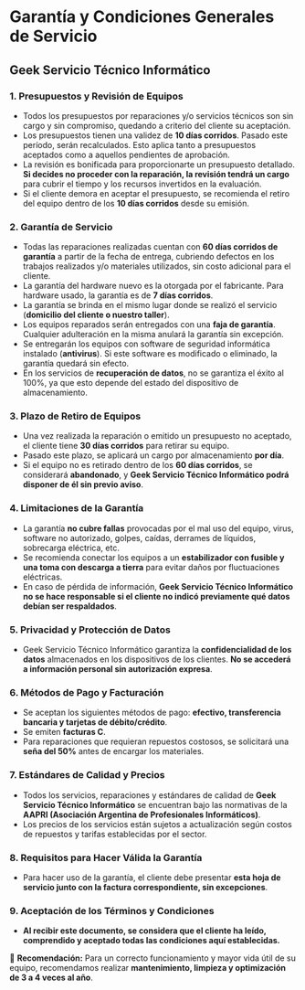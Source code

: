 # **Garantía y Condiciones Generales de Servicio**  
## **Geek Servicio Técnico Informático**

### 1. Presupuestos y Revisión de Equipos
- Todos los presupuestos por reparaciones y/o servicios técnicos son sin cargo y sin compromiso, quedando a criterio del cliente su aceptación.
- Los presupuestos tienen una validez de **10 días corridos**. Pasado este período, serán recalculados. Esto aplica tanto a presupuestos aceptados como a aquellos pendientes de aprobación.
- La revisión es bonificada para proporcionarte un presupuesto detallado. **Si decides no proceder con la reparación, la revisión tendrá un cargo** para cubrir el tiempo y los recursos invertidos en la evaluación.
- Si el cliente demora en aceptar el presupuesto, se recomienda el retiro del equipo dentro de los **10 días corridos** desde su emisión.

### 2. Garantía de Servicio
- Todas las reparaciones realizadas cuentan con **60 días corridos de garantía** a partir de la fecha de entrega, cubriendo defectos en los trabajos realizados y/o materiales utilizados, sin costo adicional para el cliente.
- La garantía del hardware nuevo es la otorgada por el fabricante. Para hardware usado, la garantía es de **7 días corridos**.
- La garantía se brinda en el mismo lugar donde se realizó el servicio (**domicilio del cliente o nuestro taller**).
- Los equipos reparados serán entregados con una **faja de garantía**. Cualquier adulteración en la misma anulará la garantía sin excepción.
- Se entregarán los equipos con software de seguridad informática instalado (**antivirus**). Si este software es modificado o eliminado, la garantía quedará sin efecto.
- En los servicios de **recuperación de datos**, no se garantiza el éxito al 100%, ya que esto depende del estado del dispositivo de almacenamiento.

### 3. Plazo de Retiro de Equipos
- Una vez realizada la reparación o emitido un presupuesto no aceptado, el cliente tiene **30 días corridos** para retirar su equipo.
- Pasado este plazo, se aplicará un cargo por almacenamiento **por día**.
- Si el equipo no es retirado dentro de los **60 días corridos**, se considerará **abandonado**, y **Geek Servicio Técnico Informático podrá disponer de él sin previo aviso**.

### 4. Limitaciones de la Garantía
- La garantía **no cubre fallas** provocadas por el mal uso del equipo, virus, software no autorizado, golpes, caídas, derrames de líquidos, sobrecarga eléctrica, etc.
- Se recomienda conectar los equipos a un **estabilizador con fusible y una toma con descarga a tierra** para evitar daños por fluctuaciones eléctricas.
- En caso de pérdida de información, **Geek Servicio Técnico Informático no se hace responsable si el cliente no indicó previamente qué datos debían ser respaldados**.

### 5. Privacidad y Protección de Datos
- Geek Servicio Técnico Informático garantiza la **confidencialidad de los datos** almacenados en los dispositivos de los clientes. **No se accederá a información personal sin autorización expresa**.

### 6. Métodos de Pago y Facturación
- Se aceptan los siguientes métodos de pago: **efectivo, transferencia bancaria y tarjetas de débito/crédito**.
- Se emiten **facturas C**.
- Para reparaciones que requieran repuestos costosos, se solicitará una **seña del 50%** antes de encargar los materiales.

### 7. Estándares de Calidad y Precios
- Todos los servicios, reparaciones y estándares de calidad de **Geek Servicio Técnico Informático** se encuentran bajo las normativas de la **AAPRI (Asociación Argentina de Profesionales Informáticos)**.
- Los precios de los servicios están sujetos a actualización según costos de repuestos y tarifas establecidas por el sector.

### 8. Requisitos para Hacer Válida la Garantía
- Para hacer uso de la garantía, el cliente debe presentar **esta hoja de servicio junto con la factura correspondiente, sin excepciones**.

### 9. Aceptación de los Términos y Condiciones
- **Al recibir este documento, se considera que el cliente ha leído, comprendido y aceptado todas las condiciones aquí establecidas.**

📌 **Recomendación:** Para un correcto funcionamiento y mayor vida útil de su equipo, recomendamos realizar **mantenimiento, limpieza y optimización de 3 a 4 veces al año**.


